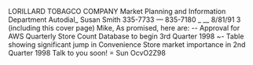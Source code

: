 LORILLARD TOBAGCO COMPANY
Market Planning and Information Department
Autodial_
Susan Smith
335-7733
— 835-7180 _
__ 8/81/91
3 (including this cover page)
Mike,
As promised, here are:
-- Approval for AWS Quarterly Store Count Database to begin 3rd Quarter 1998
~- Table showing significant jump in Convenience Store market importance
in 2nd Quarter 1998
Talk to you soon! = Sun
OcvO2Z98